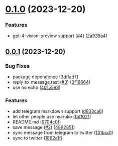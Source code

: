 # [0.1.0](https://github.com/niracler/nyaruko-telegram-bot/compare/v0.0.1...v0.1.0) (2023-12-20)


### Features

* gpt-4-vision-preview support ([#4](https://github.com/niracler/nyaruko-telegram-bot/issues/4)) ([2a939a4](https://github.com/niracler/nyaruko-telegram-bot/commit/2a939a4627d523024e5c38562552fdc6d23b71f0))



## [0.0.1](https://github.com/niracler/nyaruko-telegram-bot/compare/1892a1f2f38a05fe5d68a6d4c68b9792bf3cf32e...v0.0.1) (2023-12-20)


### Bug Fixes

* package dependence ([3dffad7](https://github.com/niracler/nyaruko-telegram-bot/commit/3dffad74550ac9dcfd9b8ed51235379f2f025694))
* reply_to_message.text ([#3](https://github.com/niracler/nyaruko-telegram-bot/issues/3)) ([0f16664](https://github.com/niracler/nyaruko-telegram-bot/commit/0f1666451349dfc05eda0eee6f2edfd2b487ff33))
* use no echo ([40155e8](https://github.com/niracler/nyaruko-telegram-bot/commit/40155e889102bc8d10234e0e34bc06bbf602c678))


### Features

* add telegram markdown support ([d833ca6](https://github.com/niracler/nyaruko-telegram-bot/commit/d833ca6329d3c35850eefe7815f3a584e2c6bb68))
* let other people use nyaruko ([fbff021](https://github.com/niracler/nyaruko-telegram-bot/commit/fbff0219074b707600bd13574c7c27c8ffdcdd77))
* README.md ([9704c0f](https://github.com/niracler/nyaruko-telegram-bot/commit/9704c0f9c154df235bcf73e7fdb7f88450bef287))
* save message ([#2](https://github.com/niracler/nyaruko-telegram-bot/issues/2)) ([4892851](https://github.com/niracler/nyaruko-telegram-bot/commit/4892851e3ccf1cf6b53275d9b07f8d917c6a6d60))
* sync message from telegram to twitter ([131bcd1](https://github.com/niracler/nyaruko-telegram-bot/commit/131bcd13ba778bfe0182be7924227e4c12b4ad42))
* sync to twitter ([1892a1f](https://github.com/niracler/nyaruko-telegram-bot/commit/1892a1f2f38a05fe5d68a6d4c68b9792bf3cf32e))



